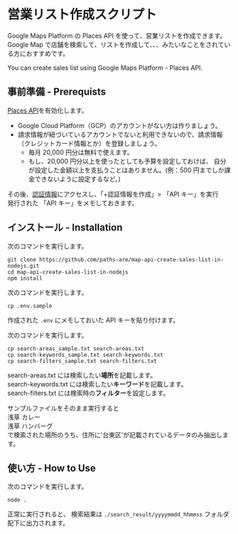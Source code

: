 # 営業リスト作成スクリプト

Google Maps Platform の Places API を使って、営業リストを作成できます。
Google Map で店舗を検索して、リストを作成して、、、みたいなことをされている方におすすめです。

You can create sales list using Google Maps Platform - Places API.

## 事前準備 - Prerequists

[Places API](https://console.cloud.google.com/apis/library/places-backend.googleapis.com)を有効化します。

- Google Cloud Platform（GCP）のアカウントがない方は作りましょう。
- 請求情報が紐づいているアカウントでないと利用できないので、請求情報（クレジットカード情報とか）を登録しましょう。
  - 毎月 20,000 円分は無料で使えます。
  - もし、20,000 円分以上を使ったとしても予算を設定しておけば、
    自分が設定した金額以上を支払うことはありません。(例：500 円までしか課金できないように設定するなど。)

その後、[認証情報](https://console.cloud.google.com/apis/credentials)にアクセスし、「+認証情報を作成」> 「API キー」を実行  
発行された 「API キー」をメモしておきます。

<!-- Enable [Places API](https://console.cloud.google.com/apis/library/places-backend.googleapis.com) -->

## インストール - Installation

次のコマンドを実行します。

```shell
git clone https://github.com/paths-are/map-api-create-sales-list-in-nodejs.git
cd map-api-create-sales-list-in-nodejs
npm install
```

次のコマンドを実行します。

```shell
cp .env.sample
```

作成された `.env` にメモしておいた API キーを貼り付けます。

次のコマンドを実行します。

```shell
cp search-areas_sample.txt search-areas.txt
cp search-keywords_sample.txt search-keywords.txt
cp search-filters_sample.txt search-filters.txt
```

search-areas.txt には検索したい**場所**を記載します。  
search-keywords.txt には検索したい**キーワード**を記載します。  
search-filters.txt には検索時の**フィルター**を設定します。

サンプルファイルをそのまま実行すると  
浅草 カレー  
浅草 ハンバーグ  
で検索された場所のうち、住所に'台東区'が記載されているデータのみ抽出します。

<!-- ```shell
touch searchTexts.txt
``` -->

<!-- 下記の内容を「searchTexts.txt」に貼り付けます。
東京と大阪と名古屋でカレー屋さんを検索する場合の例です。

```
東京　カレー
大阪　カレー
名古屋　カレー
``` -->

## 使い方 - How to Use

次のコマンドを実行します。

```
node .
```

正常に実行されると、
検索結果は
`./search_result/yyyymmdd_hhmmss`
フォルダ配下に出力されます。

<!-- 実行結果の出力ファイルは上書きされるので、再度実行する場合は、
次のファイルは別の場所にコピーをしてから実行してください。

```
search-result.tsv
app.log
search-areas.txt
search-keywords.txt
search-filters.txt
``` -->
